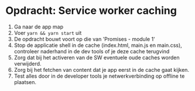 # Opdracht: Service worker caching

1. Ga naar de app map
2. Voer `yarn && yarn start` uit
3. De opdracht bouwt voort op die van 'Promises - module 1'
4. Stop de applicatie shell in de cache (index.html, main.js en main.css), controleer naderhand in de dev tools of je deze cache terugvind
5. Zorg dat bij het activeren van de SW eventuele oude caches worden verwijderd.
6. Zorg bij het fetchen van content dat je app eerst in de cache gaat kijken.
7. Test alles door in de developer tools je netwerkverbinding op offline te plaatsen.